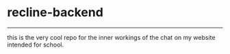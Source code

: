 
# recline-backend

---

this is the very cool repo for the inner workings of the chat on my website intended for school.
